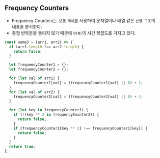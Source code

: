 ## Frequency Counters

- Frequency Counters는 보통 `객체`를 사용하여 문자열이나 배열 같은 `선형 구조`의 내용을 분석한다.
- 중첩 반복문을 돌리지 않기 때문에 `O(N)`의 시간 복잡도를 가지고 있다.

```javascript
const same3 = (arr1, arr2) => {
  if (arr1.length !== arr2.length) {
    return false;
  }

  let frequencyCounter1 = {};
  let frequencyCounter2 = {};

  for (let val of arr1) {
    frequencyCounter1[val] = (frequencyCounter1[val] || 0) + 1;
  }
  for (let val of arr2) {
    frequencyCounter2[val] = (frequencyCounter2[val] || 0) + 1;
  }

  for (let key in frequencyCounter1) {
    if (!(key ** 2 in frequencyCounter2)) {
      return false;
    }
    if (frequencyCounter2[key ** 2] !== frequencyCounter1[key]) {
      return false;
    }
  }
  return true;
};
```
